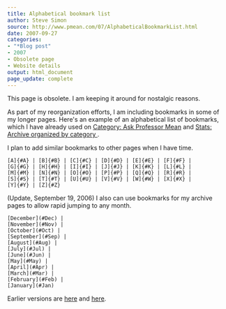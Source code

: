 ```yaml
---
title: Alphabetical bookmark list
author: Steve Simon
source: http://www.pmean.com/07/AlphabeticalBookmarkList.html
date: 2007-09-27
categories:
- "*Blog post"
- 2007
- Obsolete page
- Website details
output: html_document
page_update: complete
---
```

This page is obsolete. I am keeping it around for nostalgic reasons.

As part of my reorganization efforts, I am including bookmarks in some of my longer pages. Here's an example of an alphabetical list of bookmarks, which I have already used on [Category: Ask Professor Mean][sim3] and [Stats: Archive organized by category ][sim4].

I plan to add similar bookmarks to other pages when I have time.

```
[A]{#A} | [B]{#B} | [C]{#C} | [D]{#D} | [E]{#E} | [F]{#F} |
[G]{#G} | [H]{#H} | [I]{#I} | [J]{#J} | [K]{#K} | [L]{#L} |
[M]{#M} | [N]{#N} | [O]{#O} | [P]{#P} | [Q]{#Q} | [R]{#R} |
[S]{#S} | [T]{#T} | [U]{#U} | [V]{#V} | [W]{#W} | [X]{#X} |
[Y]{#Y} | [Z]{#Z}
```

(Update, September 19, 2006) I also can use bookmarks for my archive pages to allow rapid jumping to any month.

```
[December](#Dec) | 
[November](#Nov) | 
[October](#Oct) |
[September](#Sep) |
[August](#Aug) |
[July](#Jul) |
[June](#Jun) |
[May](#May) |
[April](#Apr) |
[March](#Mar) |
[February](#Feb) |
[January](#Jan)
```

Earlier versions are [here][sim1] and [here][sim2].

[sim1]: http://www.pmean.com/07/AlphabeticalBookmarkList.html
[sim2]: http://new.pmean.com/alphabetical-bookmark-list/

[sim3]: http://www.pmean.com/category/AskProfessorMean.html
[sim4]: http://www.pmean.com/TopicList.html
